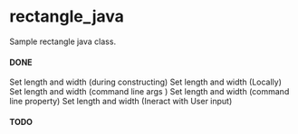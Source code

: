 # rectangle_java
Sample rectangle  java class.

#### DONE
Set length and width (during constructing)
Set length and width (Locally)
Set length and width (command line args )
Set length and width (command line property)
Set length and width (Ineract with User input)



#### TODO


